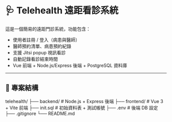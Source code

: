 # 🩺 Telehealth 遠距看診系統

這是一個簡易的遠距門診系統，功能包含：
- 使用者註冊 / 登入（病患與醫師）
- 醫師預約清單、病患預約紀錄
- 支援 Jitsi popup 視訊看診
- 自動記錄看診結束時間
- Vue 前端 + Node.js/Express 後端 + PostgreSQL 資料庫

---

## 📁 專案結構

telehealth/ 
├── backend/ # Node.js + Express 後端 
├── frontend/ # Vue 3 + Vite 前端 
├── init.sql # 初始資料表 + 測試帳號 
├── .env # 後端 DB 設定 
├── .gitignore 
└── README.md